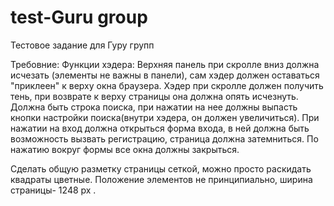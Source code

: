 # test-Guru group

Тестовое задание для Гуру групп

Требовние:
Функции хэдера:
Верхняя панель при скролле вниз должна исчезать (элементы не важны в панели), сам хэдер должен оставаться "приклеен" к верху окна браузера. Хэдер при скролле должен получить тень, при возврате к верху страницы она должна опять исчезнуть. Должна быть строка поиска, при нажатии на нее должны выпасть кнопки настройки поиска(внутри хэдера, он должен увеличиться). При нажатии на вход должна открыться форма входа, в ней должна быть возможность вызвать регистрацию, страница должна затемниться. По нажатию вокруг формы все окна должны закрыться.

Сделать общую разметку страницы сеткой, можно просто раскидать квадраты цветные. Положение элементов не принципиально, ширина страницы- 1248 px .
